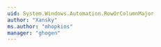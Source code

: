 ```yaml
---
uid: System.Windows.Automation.RowOrColumnMajor
author: "Xansky"
ms.author: "mhopkins"
manager: "ghogen"
---
```

